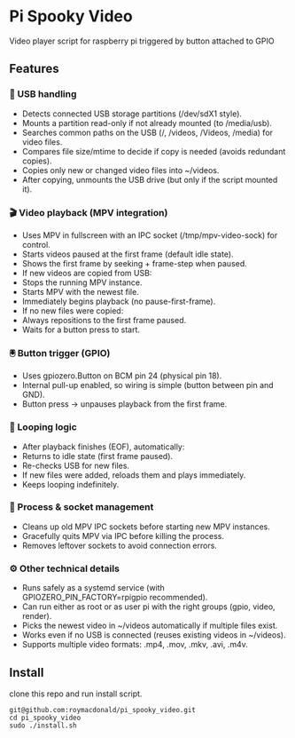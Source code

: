 # Pi Spooky Video

Video player script for raspberry pi triggered by button attached to GPIO

## Features

### 🔌 USB handling

* Detects connected USB storage partitions (/dev/sdX1 style).
* Mounts a partition read-only if not already mounted (to /media/usb).
* Searches common paths on the USB (/, /videos, /Videos, /media) for video files.
* Compares file size/mtime to decide if copy is needed (avoids redundant copies).
* Copies only new or changed video files into ~/videos.
* After copying, unmounts the USB drive (but only if the script mounted it).

### 🎬 Video playback (MPV integration)

* Uses MPV in fullscreen with an IPC socket (/tmp/mpv-video-sock) for control.
* Starts videos paused at the first frame (default idle state).
* Shows the first frame by seeking + frame-step when paused.
* If new videos are copied from USB:
* Stops the running MPV instance.
* Starts MPV with the newest file.
* Immediately begins playback (no pause-first-frame).
* If no new files were copied:
* Always repositions to the first frame paused.
* Waits for a button press to start.

### 🖲 Button trigger (GPIO)
* Uses gpiozero.Button on BCM pin 24 (physical pin 18).
* Internal pull-up enabled, so wiring is simple (button between pin and GND).
* Button press → unpauses playback from the first frame.

### 🔁 Looping logic
* After playback finishes (EOF), automatically:
* Returns to idle state (first frame paused).
* Re-checks USB for new files.
* If new files were added, reloads them and plays immediately.
* Keeps looping indefinitely.

### 🧹 Process & socket management
* Cleans up old MPV IPC sockets before starting new MPV instances.
* Gracefully quits MPV via IPC before killing the process.
* Removes leftover sockets to avoid connection errors.

### ⚙️ Other technical details
* Runs safely as a systemd service (with GPIOZERO_PIN_FACTORY=rpigpio recommended).
* Can run either as root or as user pi with the right groups (gpio, video, render).
* Picks the newest video in ~/videos automatically if multiple files exist.
* Works even if no USB is connected (reuses existing videos in ~/videos).
* Supports multiple video formats: .mp4, .mov, .mkv, .avi, .m4v.


## Install
clone this repo and run install script.

```
git@github.com:roymacdonald/pi_spooky_video.git
cd pi_spooky_video
sudo ./install.sh
```